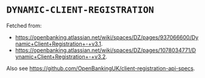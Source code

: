 # `DYNAMIC-CLIENT-REGISTRATION`

Fetched from:

* <https://openbanking.atlassian.net/wiki/spaces/DZ/pages/937066600/Dynamic+Client+Registration+-+v3.1>.
* <https://openbanking.atlassian.net/wiki/spaces/DZ/pages/1078034771/Dynamic+Client+Registration+-+v3.2>.

Also see <https://github.com/OpenBankingUK/client-registration-api-specs>.